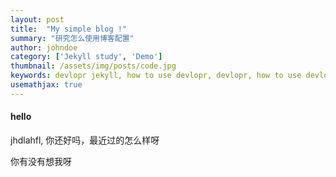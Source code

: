 ```yaml
---
layout: post
title:  "My simple blog !"
summary: "研究怎么使用博客配置"
author: johndoe
category: ['Jekyll study', 'Demo']
thumbnail: /assets/img/posts/code.jpg
keywords: devlopr jekyll, how to use devlopr, devlopr, how to use devlopr-jekyll, devlopr-jekyll tutorial,best jekyll themes
usemathjax: true
---
```



#### hello

jhdlahfl,
你还好吗，最近过的怎么样呀

你有没有想我呀
